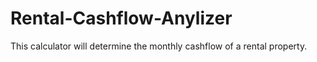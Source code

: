# Rental-Cashflow-Anylizer
This calculator will determine the monthly cashflow of a rental property. 
